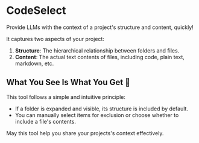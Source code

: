 # CodeSelect
Provide LLMs with the context of a project's structure and content, quickly!

It captures two aspects of your project:
1. **Structure**: The hierarchical relationship between folders and files.
2. **Content**: The actual text contents of files, including code, plain text, markdown, etc.

## What You See Is What You Get 👀
This tool follows a simple and intuitive principle:

- If a folder is expanded and visible, its structure is included by default.
- You can manually select items for exclusion or choose whether to include a file's contents.

May this tool help you share your projects's context effectively.